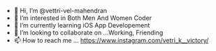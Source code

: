 - 👋 Hi, I’m @vettri-vel-mahendran
- 👀 I’m interested in Both Men And Women Coder
- 🌱 I’m currently learning iOS App Developement 
- 💞️ I’m looking to collaborate on ...Working, Friending 
- 📫 How to reach me ... https://www.instagram.com/vetri_k__victory/ 

<!---
vettri-vel-mahendran/vettri-vel-mahendran is a ✨ special ✨ repository because its `README.md` (this file) appears on your GitHub profile.
You can click the Preview link to take a look at your changes.
--->
